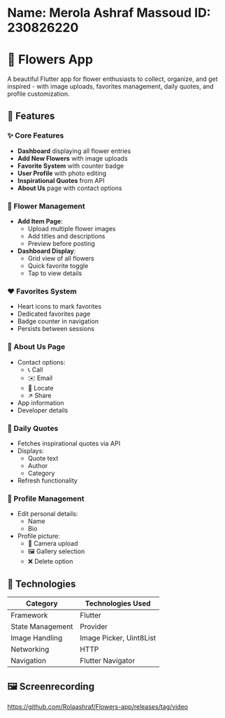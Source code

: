 # Name: Merola Ashraf Massoud                      ID: 230826220
# 🌸 Flowers App

A beautiful Flutter app for flower enthusiasts to collect, organize, and get inspired - with image uploads, favorites management, daily quotes, and profile customization.


## 📱 Features

### ✨ Core Features
- **Dashboard** displaying all flower entries
- **Add New Flowers** with image uploads
- **Favorite System** with counter badge
- **User Profile** with photo editing
- **Inspirational Quotes** from API
- **About Us** page with contact options

### 🌷 Flower Management
- **Add Item Page**:
  - Upload multiple flower images
  - Add titles and descriptions
  - Preview before posting
- **Dashboard Display**:
  - Grid view of all flowers
  - Quick favorite toggle
  - Tap to view details

### ❤️ Favorites System
- Heart icons to mark favorites
- Dedicated favorites page
- Badge counter in navigation
- Persists between sessions

### 📖 About Us Page
- Contact options:
  - 📞 Call 
  - ✉️ Email
  - 📍 Locate
  - ↗️ Share
- App information
- Developer details

### 🧠 Daily Quotes
- Fetches inspirational quotes via API
- Displays:
  - Quote text
  - Author
  - Category
- Refresh functionality

### 👤 Profile Management
- Edit personal details:
  - Name
  - Bio
- Profile picture:
  - 📸 Camera upload
  - 🖼️ Gallery selection
  - ❌ Delete option

## 🔧 Technologies
| Category        | Technologies Used |
|----------------|------------------|
| Framework      | Flutter          |
| State Management | Provider        |
| Image Handling | Image Picker, Uint8List |
| Networking     | HTTP             |
| Navigation     | Flutter Navigator|



## 🖼️ Screenrecording
https://github.com/Rolaashraf/Flowers-app/releases/tag/video





